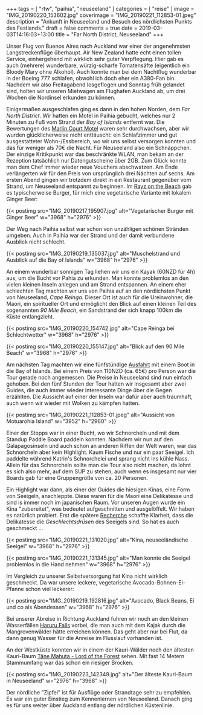 +++
tags = [
    "rtw",
    "paihia",
    "neuseeland"
    ]
categories = [
    "reise"
]
image = "IMG_20190220_153602.jpg"
coverimage = "IMG_20190221_112853-01.jpeg"
description = "Ankunft in Neuseeland und Besuch des nördlichsten Punkts des Festlands."
draft = false
comments = true
date = 2019-03-03T14:16:03+13:00
title = "Far North District, Neuseeland"
+++

Unser Flug von Buenos Aires nach Auckland war einer der angenehmsten Langstreckenflüge überhaupt. Air New Zealand hatte echt einen tollen Service, einhergehend mit wirklich sehr guter Verpflegung. Hier gab es auch (mehrere) wunderbare, würzig-scharfe Tomatensäfte (eigentlich ein Bloody Mary ohne Alkohol). Auch konnte man bei dem Nachtflug wunderbar in der Boeing 777 schlafen, obwohl ich doch eher ein A380-Fan bin. Nachdem wir also Freitagabend losgeflogen und Sonntag früh gelandet sind, holten wir unseren Mietwagen am Flughafen Auckland ab, um drei Wochen die Nordinsel erkunden zu können.

Einigermaßen ausgeschlafen ging es dann in den hohen Norden, dem _Far North District_. Wir hatten ein Motel in Paihia gebucht, welches nur 2 Minuten zu Fuß vom Strand der _Bay of Islands_ entfernt war. Die Bewertungen des [Marlin Court Motel](https://goo.gl/maps/5R6St4WNr1R2) waren sehr durchwachsen, aber wir wurden glücklicherweise nicht enttäuscht: ein Schlafzimmer und gut ausgestatteter Wohn-/Essbereich, wo wir uns selbst versorgen konnten und das für weniger als 70€ die Nacht. Für Neuseeland also ein Schnäppchen. Der einzige Kritikpunkt war das beschränkte WLAN, man bekam an der Rezeption tatsächlich nur Datengutscheine über 2GB. Zum Glück konnte man dem Chef immer wieder neue Vouchers abschwatzen. Am Ende verlängerten wir für den Preis von ursprünglich drei Nächten auf sechs. Am ersten Abend gingen wir trotzdem direkt in ein Restaurant gegenüber vom Strand, um Neuseeland entspannt zu beginnen. Im [Rayz on the Beach](https://goo.gl/maps/QKJ1KimJnf22) gab es typischerweise Burger, für mich eine vegetarische Variante mit lokalem Ginger Beer:

{{< postimg src="IMG_20190217_195907.jpg" alt="Vegetarischer Burger mit Ginger Beer" w="3968" h="2976" >}}

Der Weg nach Paihia selbst war schon von unzähligen schönen Stränden umgeben. Auch in Paihia war der Strand und der damit verbundene Ausblick nicht schlecht.

{{< postimg src="IMG_20190219_135037.jpg" alt="Muschelstrand und Ausblick auf die Bay of Islands" w="3968" h="2976" >}}

An einem wunderbar sonnigen Tag liehen wir uns ein Kayak (60NZD für 4h) aus, um die Bucht vor Pahia zu erkunden. Man konnte problemlos an den vielen kleinen Inseln anlegen und am Strand entspannen. An einem eher schlechten Tag machten wir uns von Paihia auf an den nördlichsten Punkt von Neuseeland, _Cape Reinga_. Dieser Ort ist auch für die Ureinwohner, die Maori, ein spiritueller Ort und ermöglicht den Blick auf einen kleinen Teil des sogenannten _90 Mile Beach_, ein Sandstrand der sich knapp 100km die Küste entlangzieht.

{{< postimg src="IMG_20190220_154742.jpg" alt="Cape Reinga bei Schlechtwetter" w="3968" h="2976" >}}

{{< postimg src="IMG_20190220_155147.jpg" alt="Blick auf den 90 Mile Beach" w="3968" h="2976" >}}

Am nächsten Tag machten wir eine fünfstündige [Ausfahrt](https://www.seashuttleboi.co.nz/island-getaway-day-cruise) mit einem Boot in die Bay of Islands. Bei einem Preis von 110NZD (ca. 65€) pro Person war die Tour gerade noch angemessen. Die Preise in Neuseeland sind nun einfach gehoben. Bei den fünf Stunden der Tour hatten wir insgesamt aber zwei Guides, die auch immer wieder interessante Dinge über die Gegen erzählten. Die Aussicht auf einer der Inseln war dafür aber auch traumhaft, auch wenn wir wieder mit Wolken zu kämpfen hatten.

{{< postimg src="IMG_20190221_112853-01.jpeg" alt="Aussicht von Motuarohia Island" w="3952" h="2960" >}}

Einer der Stopps war in einer Bucht, wo wir Schnorcheln und mit dem Standup Paddle Board paddeln konnten. Nachdem wir nun auf den Galapagosinseln und auch schon an anderen Riffen der Welt waren, war das Schnorcheln aber kein Highlight. Kaum Fische und nur ein paar Seeigel. Ich paddelte während Katrin's Schnorchelei und sprang nicht ins kühle Nass. Allein für das Schnorcheln sollte man die Tour also nicht machen, da lohnt es sich also mehr, auf dem SUP zu stehen, auch wenn es insgesamt nur vier Boards gab für eine Gruppengröße von ca. 20 Personen.

Ein Highlight war dann, als einer der Guides die hiesigen Kinas, eine Form von Seeigeln, anschleppte. Diese waren für die Maori eine Delikatesse und sind is immer noch im japanischen Raum. Vor unseren Augen wurde ein Kina "zubereitet", was bedeutet aufgeschnitten und ausgelöffelt. Wir haben es natürlich probiert. Erst die spätere [Recherche](https://de.wikipedia.org/wiki/Seeigel) schaffte Klarheit, dass die Delikatesse die _Geschlechtsdrüsen_ des Seeigels sind. So hat es auch geschmeckt ...

{{< postimg src="IMG_20190221_131020.jpg" alt="Kina, neuseeländische Seeigel" w="3968" h="2976" >}}

{{< postimg src="IMG_20190221_131345.jpg" alt="Man konnte die Seeigel problemlos in die Hand nehmen" w="3968" h="2976" >}}

Im Vergleich zu unserer Selbstversorgung hat Kina nicht wirklich geschmeckt. Da war unsere leckere, vegetarische Avocado-Bohnen-Ei-Pfanne schon viel leckerer:

{{< postimg src="IMG_20190219_192816.jpg" alt="Avocado, Black Beans, Ei und co als Abendessen" w="3968" h="2976" >}}

Bei unserer Abreise in Richtung Auckland fuhren wir noch an den kleinen Wasserfällen [Haruru Falls](https://goo.gl/maps/XCG5ARvWJKu) vorbei, die man auch mit dem Kajak durch die Mangrovenwälder hätte erreichen können. Das geht aber nur bei Flut, da dann genug Wasser für die Anreise im Flusslauf vorhanden ist.

An der Westküste konnten wir in einem der Kauri-Wälder noch den ältesten Kauri-Baum [Tāne Mahuta - Lord of the Forest](https://goo.gl/maps/Qa2ZRGmvTkR2) sehen. Mit fast 14 Metern Stammumfang war das schon ein riesiger Brocken.

{{< postimg src="IMG_20190223_142349.jpg" alt="Der älteste Kauri-Baum in Neuseeland" w="2976" h="3968" >}}

Der nördliche "Zipfel" ist für Ausflüge oder Strandtage sehr zu empfehlen. Es war ein guter Einstieg zum Kennenlernen von Neuseeland. Danach ging es für uns weiter über Auckland entlang der nördlichen Küstenlinie.
